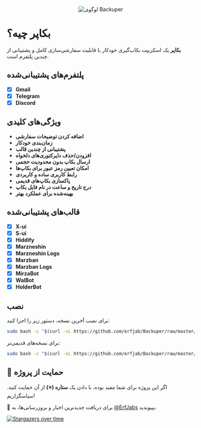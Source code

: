 <div align="center">  
  <img src="https://github.com/user-attachments/assets/16cc16e2-f1e5-4ae8-9b5f-bbea33fa39bd" alt="لوگوی Backuper" />  
</div>  

# بکاپر چیه؟  
**بکاپر** یک اسکریپت بکاپ‌گیری خودکار با قابلیت سفارشی‌سازی کامل و پشتیبانی از چندین پلتفرم است.  

## پلتفرم‌های پشتیبانی‌شده  

- [x] **Gmail**  
- [x] **Telegram**  
- [x] **Discord**  

## ویژگی‌های کلیدی  

- **اضافه کردن توضیحات سفارشی**  
- **زمان‌بندی خودکار**  
- **پشتیبانی از چندین قالب**  
- **افزودن/حذف دایرکتوری‌های دلخواه**  
- **ارسال بکاپ بدون محدودیت حجمی**  
- **امکان تعیین رمز عبور برای بکاپ‌ها**  
- **رابط کاربری ساده و کاربردی**  
- **پاکسازی بکاپ‌های قدیمی**  
- **درج تاریخ و ساعت در نام فایل بکاپ**  
- **بهینه‌شده برای عملکرد بهتر**  

## قالب‌های پشتیبانی‌شده  

- [x] **X-ui**  
- [x] **S-ui**
- [x] **Hiddify**
- [x] **Marzneshin**  
- [x] **Marzneshin Logs**  
- [x] **Marzban**  
- [x] **Marzban Logs**  
- [x] **MirzaBot**  
- [x] **WalBot**  
- [x] **HolderBot**  

## نصب  

برای نصب آخرین نسخه، دستور زیر را اجرا کنید:  

```bash  
sudo bash -c "$(curl -sL https://github.com/erfjab/Backuper/raw/master/backuper.sh)"  
```  

برای نسخه‌های قدیمی‌تر:  

```bash  
sudo bash -c "$(curl -sL https://github.com/erfjab/Backuper/raw/master/install.sh)"  
```  

## 💙 حمایت از پروژه  

اگر این پروژه برای شما مفید بوده، با دادن یک **ستاره (⭐)** از آن حمایت کنید. سپاسگزاریم!  

🔹 برای دریافت جدیدترین اخبار و بروزرسانی‌ها، به [@ErfJabs](https://t.me/erfjabs) بپیوندید.  

[![Stargazers over time](https://starchart.cc/erfjab/Backuper.svg?variant=adaptive)](https://starchart.cc/erfjab/Backuper)  